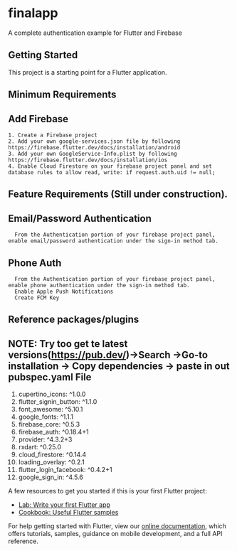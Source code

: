 # finalapp

A complete authentication example for Flutter and Firebase

## Getting Started

This project is a starting point for a Flutter application.

## Minimum Requirements
   ## Add Firebase
    1. Create a Firebase project
    2. Add your own google-services.json file by following https://firebase.flutter.dev/docs/installation/android
    3. Add your own GoogleService-Info.plist by following https://firebase.flutter.dev/docs/installation/ios
    4. Enable Cloud Firestore on your firebase project panel and set database rules to allow read, write: if request.auth.uid != null;
  
## Feature Requirements (Still under construction).
   ## Email/Password Authentication
      From the Authentication portion of your firebase project panel, enable email/password authentication under the sign-in method tab.

   ## Phone Auth
      From the Authentication portion of your firebase project panel, enable phone authentication under the sign-in method tab.
      Enable Apple Push Notifications
      Create FCM Key
      
 ## Reference packages/plugins
 ## NOTE: Try too get te latest versions(https://pub.dev/)->Search ->Go-to installation -> Copy dependencies -> paste in out pubspec.yaml File
   1. cupertino_icons: ^1.0.0
   2. flutter_signin_button: ^1.1.0
   3. font_awesome: ^5.10.1
   4. google_fonts: ^1.1.1
   5. firebase_core: ^0.5.3
   6. firebase_auth: ^0.18.4+1
   7. provider: ^4.3.2+3
   8. rxdart: ^0.25.0
   9. cloud_firestore: ^0.14.4
   10. loading_overlay: ^0.2.1
   11. flutter_login_facebook: ^0.4.2+1
   12. google_sign_in: ^4.5.6
    
 



A few resources to get you started if this is your first Flutter project:

- [Lab: Write your first Flutter app](https://flutter.dev/docs/get-started/codelab)
- [Cookbook: Useful Flutter samples](https://flutter.dev/docs/cookbook)

For help getting started with Flutter, view our
[online documentation](https://flutter.dev/docs), which offers tutorials,
samples, guidance on mobile development, and a full API reference.

